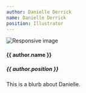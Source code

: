 ```yaml
---
author: Danielle Derrick
name: Danielle Derrick
position: Illustrator
---
```

<div class="row">
  <div class="col-3">
    <div class="container">
  <img src="/assets/images/about_photo_DD.jpg" class="img-fluid" alt="Responsive image">
    </div>
   </div>
  <div class="col-9">
     <h4>{{ author.name }}</h4>
     <h5>{{ author.position }}</h5>

This is a blurb about Danielle. 

</div>
</div>
